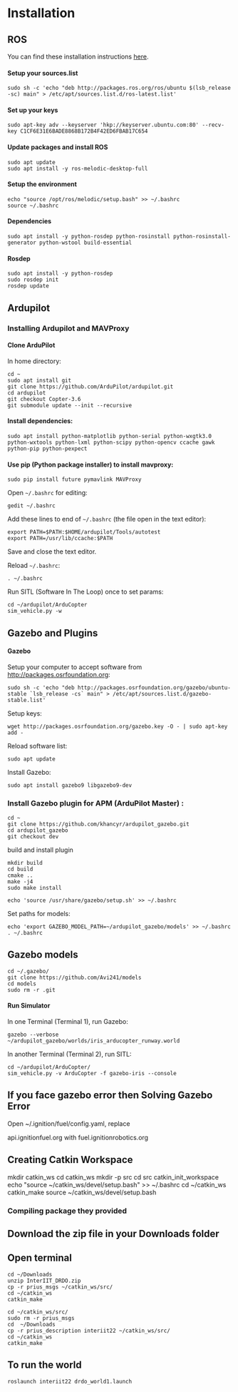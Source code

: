 # Installation 
## ROS
You can find these installation instructions [here](http://wiki.ros.org/melodic/Installation/Ubuntu).
#### Setup your sources.list
```
sudo sh -c 'echo "deb http://packages.ros.org/ros/ubuntu $(lsb_release -sc) main" > /etc/apt/sources.list.d/ros-latest.list'
```
#### Set up your keys
```
sudo apt-key adv --keyserver 'hkp://keyserver.ubuntu.com:80' --recv-key C1CF6E31E6BADE8868B172B4F42ED6FBAB17C654
```
#### Update packages and install ROS
```
sudo apt update
sudo apt install -y ros-melodic-desktop-full
```
#### Setup the environment
```
echo "source /opt/ros/melodic/setup.bash" >> ~/.bashrc
source ~/.bashrc
```
#### Dependencies
```
sudo apt install -y python-rosdep python-rosinstall python-rosinstall-generator python-wstool build-essential
```
#### Rosdep
```
sudo apt install -y python-rosdep
sudo rosdep init
rosdep update
```

## Ardupilot
### Installing Ardupilot and MAVProxy
#### Clone ArduPilot
In home directory:
```
cd ~
sudo apt install git
git clone https://github.com/ArduPilot/ardupilot.git
cd ardupilot
git checkout Copter-3.6
git submodule update --init --recursive
```

#### Install dependencies:
```
sudo apt install python-matplotlib python-serial python-wxgtk3.0 python-wxtools python-lxml python-scipy python-opencv ccache gawk python-pip python-pexpect
```

#### Use pip (Python package installer) to install mavproxy:
```
sudo pip install future pymavlink MAVProxy
```

Open `~/.bashrc` for editing:
```
gedit ~/.bashrc
```

Add these lines to end of `~/.bashrc` (the file open in the text editor):
```
export PATH=$PATH:$HOME/ardupilot/Tools/autotest
export PATH=/usr/lib/ccache:$PATH
```

Save and close the text editor.

Reload `~/.bashrc`:
```
. ~/.bashrc
```

Run SITL (Software In The Loop) once to set params:
```
cd ~/ardupilot/ArduCopter
sim_vehicle.py -w
```
## Gazebo and Plugins
#### Gazebo

Setup your computer to accept software from http://packages.osrfoundation.org:
```
sudo sh -c 'echo "deb http://packages.osrfoundation.org/gazebo/ubuntu-stable `lsb_release -cs` main" > /etc/apt/sources.list.d/gazebo-stable.list'
```

Setup keys:
```
wget http://packages.osrfoundation.org/gazebo.key -O - | sudo apt-key add -
```

Reload software list:
```
sudo apt update
```
Install Gazebo:
```
sudo apt install gazebo9 libgazebo9-dev
```
### Install Gazebo plugin for APM (ArduPilot Master) :
```
cd ~
git clone https://github.com/khancyr/ardupilot_gazebo.git
cd ardupilot_gazebo
git checkout dev
```
build and install plugin
```
mkdir build
cd build
cmake ..
make -j4
sudo make install
```
```
echo 'source /usr/share/gazebo/setup.sh' >> ~/.bashrc
```
Set paths for models:
```
echo 'export GAZEBO_MODEL_PATH=~/ardupilot_gazebo/models' >> ~/.bashrc
. ~/.bashrc
```

## Gazebo models
```
cd ~/.gazebo/
git clone https://github.com/Avi241/models
cd models 
sudo rm -r .git
```
#### Run Simulator
In one Terminal (Terminal 1), run Gazebo:
```
gazebo --verbose ~/ardupilot_gazebo/worlds/iris_arducopter_runway.world
```

In another Terminal (Terminal 2), run SITL:
```
cd ~/ardupilot/ArduCopter/
sim_vehicle.py -v ArduCopter -f gazebo-iris --console

```
## If you face gazebo error then Solving Gazebo Error

Open ~/.ignition/fuel/config.yaml, replace

api.ignitionfuel.org
with
fuel.ignitionrobotics.org

## Creating Catkin Workspace

mkdir catkin_ws
cd catkin_ws
mkdir -p src
cd src
catkin_init_workspace
echo "source ~/catkin_ws/devel/setup.bash" >> ~/.bashrc
cd ~/catkin_ws
catkin_make
source ~/catkin_ws/devel/setup.bash

### Compiling package they provided 
## Download the zip file in your Downloads folder 
## Open terminal

```
cd ~/Downloads
unzip InterIIT_DRDO.zip
cp -r prius_msgs ~/catkin_ws/src/
cd ~/catkin_ws
catkin_make 

cd ~/catkin_ws/src/
sudo rm -r prius_msgs
cd  ~/Downloads
cp -r prius_description interiit22 ~/catkin_ws/src/
cd ~/catkin_ws
catkin_make

``` 

## To run the world

```
roslaunch interiit22 drdo_world1.launch

```



